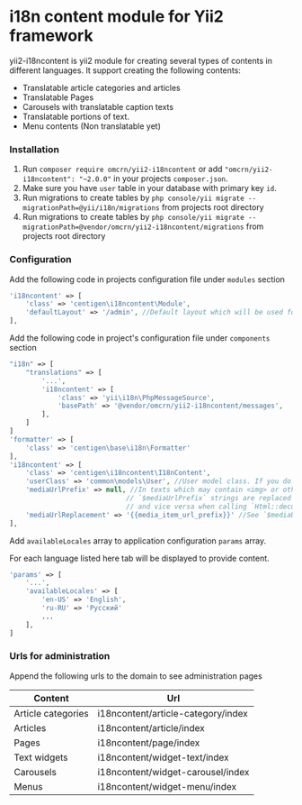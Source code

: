 i18n content module for Yii2 framework
================

yii2-i18ncontent is yii2 module for creating several types of contents in different languages.
It support creating the following contents:

 - Translatable article categories and articles
 - Translatable Pages
 - Carousels with translatable caption texts
 - Translatable portions of text.
 - Menu contents (Non translatable yet)

### Installation

  1. Run `composer require omcrn/yii2-i18ncontent` or add `"omcrn/yii2-i18ncontent": "~2.0.0"` in your projects `composer.json`.
  2. Make sure you have `user` table in your database with primary key `id`.
  3. Run migrations to create tables by `php console/yii migrate --migrationPath=@yii/i18n/migrations` from projects root directory
  4. Run migrations to create tables by `php console/yii migrate --migrationPath=@vendor/omcrn/yii2-i18ncontent/migrations` from projects root directory
 
### Configuration
  
Add the following code in projects configuration file under `modules` section

```php
'i18ncontent' => [
    'class' => 'centigen\i18ncontent\Module',
    'defaultLayout' => '/admin', //Default layout which will be used for rendering i18ncontent pages
],

```

Add the following code in project's configuration file under `components` section

```php
"i18n" => [
    "translations" => [
        '...',
        'i18ncontent' => [
            'class' => 'yii\i18n\PhpMessageSource',
            'basePath' => '@vendor/omcrn/yii2-i18ncontent/messages',
        ],
    ]
]
'formatter' => [
    'class' => 'centigen\base\i18n\Formatter'
],
'i18ncontent' => [
    'class' => 'centigen\i18ncontent\I18nContent',
    'userClass' => 'common\models\User', //User model class. If you do not have user model, generate it from user table. Make sure this models extends \yii\db\ActiveRecord class
    'mediaUrlPrefix' => null, //In texts which may contain <img> or other media object tags (texts which come from WYSIWYG editors)
                             // `$mediaUrlPrefix` strings are replaced with `$mediaUrlReplacement` string when calling `Html::encodeMediaItemUrls`
                             // and vice versa when calling `Html::decodeMediaItemUrls`
    'mediaUrlReplacement' => '{{media_item_url_prefix}}' //See `$mediaUrlPrefix`
],
```

Add `availableLocales` array to application configuration `params` array.

For each language listed here tab will be displayed to provide content.

```php
'params' => [
    '...',
    'availableLocales' => [
        'en-US' => 'English',
        'ru-RU' => 'Русский'
        ...
    ],
]
```

### Urls for administration

Append the following urls to the domain to see administration pages

| Content                |                  Url                 |
|------------------------|--------------------------------------|
| Article categories     | i18ncontent/article-category/index   |
| Articles               | i18ncontent/article/index            |
| Pages                  | i18ncontent/page/index               |
| Text widgets           | i18ncontent/widget-text/index        |
| Carousels              | i18ncontent/widget-carousel/index    |
| Menus                  | i18ncontent/widget-menu/index        |
